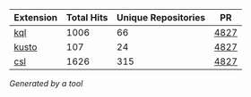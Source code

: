 | Extension | Total Hits | Unique Repositories | PR |
| --- | --- | --- | --- |
[kql](https://github.com/search?q=extension:kql+NOT+nothack) | 1006 | 66 | [4827](https://github.com/github/linguist/pull/4827)
[kusto](https://github.com/search?q=extension:kusto+NOT+nothack) | 107 | 24 | [4827](https://github.com/github/linguist/pull/4827)
[csl](https://github.com/search?q=extension:csl+where) | 1626 | 315 | [4827](https://github.com/github/linguist/pull/4827)


_Generated by a tool_

